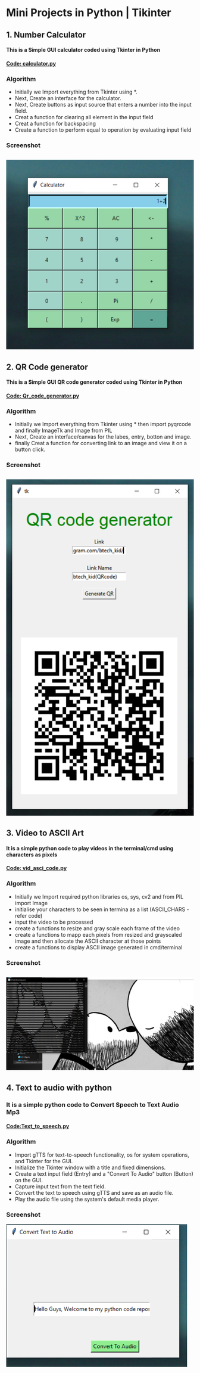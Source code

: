 # Mini Projects in Python | Tikinter

## 1. Number Calculator
#### This is a Simple GUI calculator coded using Tkinter in Python 
#### [Code: calculator.py](https://github.com/akhilpsin/Python-Mini_projects/blob/master/Calculator/calculator.py)
### Algorithm
- Initially we Import everything from Tkinter using *.
- Next, Create an interface for the calculator.
- Next, Create buttons as input source that enters a number into the input field.
- Creat a function for clearing all element in the input field
- Creat a function for backspacing
- Create a function to perform equal to operation by evaluating input field
### Screenshot 
![Calculator Screenshot](https://github.com/akhilpsin/Python-Mini_projects/blob/master/Calculator/cal.PNG?raw=true)
---------------------------------------------------------------------------------------------------------------------------------------------------
## 2. QR Code generator
#### This is a Simple GUI QR code generator coded using Tkinter in Python 
#### [Code: Qr_code_generator.py](https://github.com/akhilpsin/Python-Mini_projects/blob/master/QR%20code%20generator/Qr_code_generator.py)
### Algorithm

- Initially we Import everything from Tkinter using * then import pyqrcode and finally ImageTk and Image from PIL
- Next, Create an interface/canvas for the labes, entry, botton and image.
- finally Creat a function for converting link to an image and view it on a button click.
### Screenshot 
![QR code generator Screenshot](https://github.com/akhilpsin/Python-Mini_projects/blob/master/QR%20code%20generator/OutputScreenShot.PNG?raw=true)
---------------------------------------------------------------------------------------------------------------------------------------------------
## 3. Video to ASCII Art
#### It is a simple python code to play videos in the terminal/cmd using characters as pixels
#### [Code: vid_asci_code.py ](https://github.com/akhilpsin/Python-Mini_projects/blob/master/Video%20to%20ASCI%20conversion/vid_asci_code.py)
### Algorithm

- Initially we Import required python libraries os, sys, cv2 and from PIL import Image
- initialise your characters to be seen in termina as a list (ASCII_CHARS - refer code)
- input the video to be processed 
- create a functions to resize and gray scale each frame of the video 
- create a functions to mapp each pixels from resized and grayscaled image and then allocate the ASCII character at those points
- create a functions to display ASCII image generated in cmd/terminal
### Screenshot 
![Video to ASCII Art Screenshot](https://github.com/akhilpsin/Python-Mini_projects/blob/master/Video%20to%20ASCI%20conversion/screenshot.PNG?raw=true)
---------------------------------------------------------------------------------------------------------------------------------------------------
## 4. Text to audio with python
### It is a simple python code to Convert Speech to Text Audio Mp3
#### [Code:Text_to_speech.py](https://github.com/akhilpsin/Python-Mini_projects/blob/master/Text_to_speach/Text_to_speech.py)
### Algorithm

- Import gTTS for text-to-speech functionality, os for system operations, and Tkinter for the GUI.
- Initialize the Tkinter window with a title and fixed dimensions.
- Create a text input field (Entry) and a "Convert To Audio" button (Button) on the GUI.
- Capture input text from the text field.
- Convert the text to speech using gTTS and save as an audio file.
- Play the audio file using the system's default media player.
### Screenshot 
![Video to ASCII Art Screenshot](https://github.com/akhilpsin/Python-Mini_projects/blob/master/Text_to_speach/UI_screenshot.PNG?raw=true)

